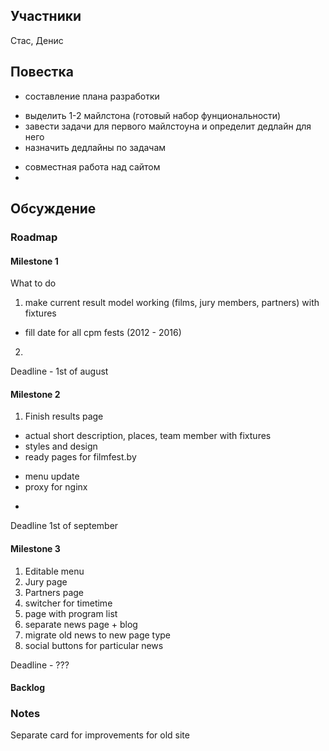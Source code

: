 ## Участники

Стас, Денис

## Повестка

* составление плана разработки
 - выделить 1-2 майлстона (готовый набор фунциональности)
 - завести задачи для первого майлстоуна и определит дедлайн для него
 - назначить дедлайны по задачам
* совместная работа над сайтом
* 

## Обсуждение

### Roadmap

#### Milestone 1

What to do

1. make current result model working (films, jury members, partners) with fixtures
 * fill date for all cpm fests (2012 - 2016)
2. 

Deadline - 1st of august 

#### Milestone 2
1. Finish results page 
 * actual short description, places, team member with fixtures
 * styles and design
 * ready pages for filmfest.by
  - menu update
  - proxy for nginx
 * 
 
Deadline 1st of september
 
#### Milestone 3
1. Editable menu
2. Jury page
3. Partners page
4. switcher for timetime
5. page with program list
6. separate news page + blog
7. migrate old news to new page type
8. social buttons for particular news 

Deadline - ???

#### Backlog


### Notes

Separate card for improvements for old site 

